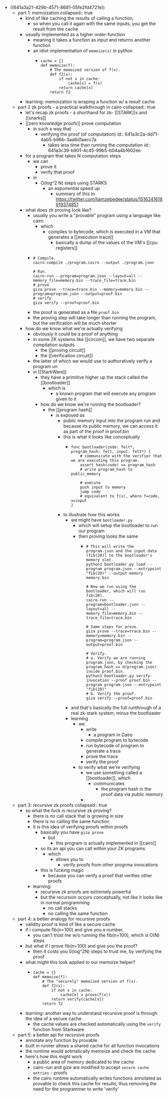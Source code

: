 - ((641a3a21-429b-4571-8681-05fe2fd4721e))
	- part 1: memoization
	  collapsed:: true
		- kind of like caching the results of calling a function,
			- so when you call it again with the same inputs, you get the result from the cache
		- usually implemented as a higher order-function
			- meaning it takes a function as input and returns another function
			- an idiot implementation of `memoize(x)` in python
				- ```
				  cache = {}
				  def memoize(f):
				      # The memoized version of f(x).
				      def f2(x):
				          if not x in cache:
				              cache[x] = f(x)
				          return cache[x]
				      return f2
				  ```
		- learning: memoization is wraping a function w/ a result cache
	- part 2 zk proofs - a practical walkthrough in cairo
	  collapsed:: true
		- let's recap zk proofs - a shorthand for zk- [[STARK]]s and [[snarks]]
		- [[zero knowledge proofs]] prove computation
			- in such a way that
				- verifying the proof (of computation)
				  id:: 641a3c2a-dd71-4ab5-b96b-3aa6d1aecc7a
					- takes less time than running the computation
					  id:: 641a3c39-b901-4c45-99b5-b04a4b1602ee
		- for a program that takes N computation steps
			- we can
				- prove it
				- verify that proof
			- in
				- O(log^2 N) steps using STARKS
					- an exponential speed up
						- summary of this in https://twitter.com/liamzebedee/status/1516241618919374851
		- what does zk proving look like?
			- usually you write a "provable" program using a language like cairo
				- which
					- compiles to bytecode, which is executed in a VM that generates a [[execution trace]]
						- basically a dump of the values of the VM's [[cpu registers]]
			- ```
			  # Compile.
			  cairo-compile ./program.cairo --output ./program.json
			  
			  # Run.
			  cairo-run --program=program.json --layout=all --memory_file=memory.bin --trace_file=trace.bin
			  # prove
			  giza prove --trace=trace.bin --memory=memory.bin --program=program.json --output=proof.bin
			  # verify
			  giza verify --proof=proof.bin
			  ```
			- the proof is generated as a file `proof.bin`
			- the proving step will take longer than running the program, but the verification will be much shorter
		- how do we know what we're actually verifying
			- obviously it could be a proof of anything
			- in some ZK systems like [[circom]], we have two separate compilation outputs
				- the [[proving circuit]]
				- the [[verification circuit]]
			- the latter of which we would use to authoratively verify a program un
			- in [[StarkWare]]
				- they have a primitive higher up the stack called the [[bootloader]]
					- which is
						- a known program that will execute any program given to it
				- how do we know we're running the bootloader?
					- the [[program hash]]
						- is exposed as
							- public memory input into the program run and because its public memory, we can access it as part of the proof in proof.bin
							- this is what it looks like conceptually
								- ```
								  func bootloader(code: felt*, program_hash: felt, input: felt*) {
								      # communicate with the verifier that we are executing this program.
								      assert hash(code) == program_hash
								      # write program_hash to public_memory
								      
								      # execute
								      push input to memory
								      jump code
								      # equivalent to f(x), where f=code, x=input
								  }
								  ```
							- to illustrate how this works
								- we might have `bootloader.py`
									- which will setup the bootloader to run our program
									- then proving looks the same
										- ```
										  # This will write the program.json and the input data (fib(20)) to the bootloader's memory slot.
										  python3 bootloader.py load --program program.json --entrypoint "fib(20)" --output-memory memory.bin
										  
										  # Now we run using the bootloader, which will run fib(20).
										  cairo-run --program=bootloader.json --layout=all --memory_file=memory.bin --trace_file=trace.bin
										  
										  # Same steps for prove.
										  giza prove --trace=trace.bin --memory=memory.bin --program=program.json --output=proof.bin
										  
										  # Verify.
										  # a. Verify we are running program.json, by checking the program_hash == H(program.json) inside proof.bin.
										  python3 bootloader.py verify-invocation --proof proof.bin --program program.json --entrypoint "fib(20)"
										  # b. Verify the proof.
										  giza verify --proof=proof.bin
										  ```
								- and that's basically the full runthrough of a real zk-stark system, minus the bootloader
								- learning
									- we
										- write
											- a program in Cairo
										- compile program to bytecode
										- run bytecode of program to generate a trace
										- prove the trace
										- verify the proof
									- to verify what we're verifying
										- we use something called a [[bootloader]], which
											- communicates
												- the program hash in the proof data via public memory
										-
	- part 3: recursive zk proofs
	  collapsed:: true
		- so what the fuck is recursive zk proving?
			- there is no call stack that is growing in size
			- there is no calling the same function
			- it is this idea of verifying proofs within proofs
				- basically you have `giza prove`
					- but
						- this program is actually implemented in [[cairo]]
				- so its an api you can call within your ZK programs
					- which
						- allows you to
							- verify proofs from other progrma invocations
				- this is fucking magic
					- because you can verify a proof that verifies other proofs
			- learning:
				- recursive zk proofs are extremely powerful
				- but the recursion occurs conceptually, not like it looks like in normal programming
					- no call stacks
					- no calling the same function
	- part 4: a better analogy for recursive proofs
		- validity proof is kind of like a secure cache
		- if i compute fib(n=100) and give you a number,
			- you can't trust me w/o running the fib(n=100), which is O(N) steps
		- but what if I prove fib(n=100) and give you the proof?
			- then it costs you 0(log^2N) steps to trust me, by verifying the proof
		- what might this look applied to our memoize helper?
			- ```
			  cache = {}
			  def memoize(f):
			      # The "securely" memoized version of f(x).
			      def f2(x):
			          if not x in cache:
			              cache[x] = prove(f(x))
			          return verify(cache[x])
			      return f2
			  ```
		- learning: another way to understand recursive proof is through the idea of a secure cache
			- the cache values are checked automatically using the `verify` function from  Starkware
	- part 5: a better api for recursive proofs
		- annotate any function by provable
		- built in runner allows a shared cache for all function invocations
		- the runtime would aotmatically memoize and check the cache
		- here's how this might work
			- a public area of memory dedicated to the cache
			- cairo-run and gize are modified to accept `secure cache entries` - proofs
			- the cairo runtime automatically writes functions annotated as provable to check this cache for results, thus removing the need for the programmer to write 'verify'